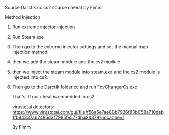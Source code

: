Source Darctik.cc cs2 source cheeat by Fimm

Method Injection
1. Run extreme injector injection

2. Run Steam.exe

3. Then go to the extreme injector settings and set the manual map injection method

4. then we add the steam module and the cs2 module

5. then we inject the steam module into steam.exe and the cs2 module is injected into cs2.

6. Then go to the Darctik folder.cc and run FovChangerCs.exe

   That's it! our cheat is embedded in cs2

   virustotal detectors: https://www.virustotal.com/gui/file/f56a5e7ae88b7926f83b658a710deb1fb94337ab2485d3f7985fe577dba24379?nocache=1

   By Fimm
